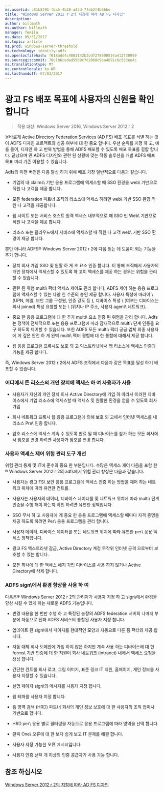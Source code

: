 ```yaml
---
ms.assetid: c81b8291-fba5-4b30-a43d-7feb2f4b66be
title: "Windows Server 2012 r 2의 지침에 따라 AD FS 디자인"
description: 
author: billmath
ms.author: billmath
manager: femila
ms.date: 05/31/2017
ms.topic: article
ms.prod: windows-server-threshold
ms.technology: identity-adfs
ms.openlocfilehash: f618add4c4803142b3bd7278908834a412f30999
ms.sourcegitcommit: 70c1b6cedad55b9c7d2068c9aa4891c6c533ee4c
ms.translationtype: MT
ms.contentlocale: ko-KR
ms.lasthandoff: 07/03/2017
---
```

# <a name="identify-your-ad-fs-deployment-goals"></a>광고 FS 배포 목표에 사용자의 신원을 확인합니다

>적용 대상: Windows Server 2016, Windows Server 2012 r 2

올바르게 Active Directory Federation Services \(AD FS\) 배포 목표를 식별 하는 것이 ADFS 디자인 프로젝트의 성공 여부에 대 한 중요 합니다. 우선 순위를 지정 하 고, 예를 들어, 디자인 하 고 반복 방법을 통해 ADFS 배포할 수 있도록 배포 목표를 결합 합니다. 끝났으며 민 ADFS 디자인와 관련 된 상황에 맞는 작동 솔루션을 개발 ADFS 배포 목표 미리 기존 이용할 수 있습니다.  
  
Adfs의 이전 버전은 다음 달성 하기 위해 배포 가장 일반적으로 다음과 같습니다.  
  
-   기업의 내 claims\ 기반 응용 프로그램에 액세스할 때 SSO 환경을 web\ 기반으로 직원 나 고객을 제공 합니다.  
  
-   모든 federation 파트너 조직의 리소스에 액세스 하려면 web\ 기반 SSO 환경 직원 나 고객을 제공합니다.  
  
-   웹 사이트 또는 서비스 호스트 원격 액세스 내부적으로 때 SSO 빈 Web\ 기반으로 직원 나 고객을 제공 합니다.  
  
-   리소스 또는 클라우드에서 서비스에 액세스할 때 직원 나 고객 web\ 기반 SSO 환경이 제공 합니다.  
  
뿐만 아니라 ADFS® Windows Server 2012 r 2에 다음 얻는 데 도움이 되는 기능을 추가 합니다.  
  
-   장치 회사 가입 SSO 및 원활 하 게 초 요소 인증 합니다. 이 통해 조직에서 사용자의 개인 장치에서 액세스할 수 있도록 하 고이 액세스를 제공 하는 경우는 위험을 관리할 수 있습니다.  
  
-   관련 된 위험 multi\ 팩터 액세스 제어도 관리 합니다. ADFS 제어 하는 응용 프로그램에 액세스할 수 있는 다양 한 수준의 승인 제공 합니다. 사용자 특성에 따라이 \ (UPN, 메일, 보안 그룹 구성원, 인증 강도 등 \), 디바이스 특성 \ (여부는 디바이스는 회사 joined\) 특성 요청할 또는 \ (위치나 IP 주소, 사용자 agent\ 네트워크).  
  
-   중요 한 응용 프로그램에 대 한 추가 multi\ 요소 인증 된 위험을 관리 합니다. Adfs는 정책이 전체적으로 또는 응용 프로그램에 따라 잠재적으로 multi\ 단계 인증을 요구 하도록 제어할 수 있습니다. 또한 ADFS 모든 multi\ 팩터 공급 업체 최종 사용자에 게 깊은 안전 하 게 완벽 multi\ 팩터 경험에 대 한 통합에 대해서 제공 합니다.  
  
-   웹 응용 프로그램 프록시도 보호 되 고 익스트라넷에서 웹 리소스에 액세스 인증과 기능을 제공 합니다.  
  
즉, Windows Server 2012 r 2에서 ADFS 조직에서 다음과 같은 목표를 달성 하기 배포할 수 있습니다.  
  
### <a name="enable-your-users-to-access-resources-on-their-personal-devices-from-anywhere"></a>어디에서 든 리소스의 개인 장치에 액세스 하 여 사용자가 사용  
  
-   사용자가 자신의 개인 장치 회사 Active Directory에 가입 하 따라서 이러한 디바이스에서 기업 리소스에 액세스할 때 액세스 및 원활한 환경을 얻을 수 있도록 회사 가입  
  
-   회사 네트워크 프록시 웹 응용 프로그램에 의해 보호 되 고에서 인터넷 액세스를 내 리소스 Pre\ 인증 합니다.  
  
-   암호 리소스에 액세스 계속 수 있도록 만료 될 때 디바이스를 참가 하는 모든 회사에서 암호를 변경 하려면 사용자가 암호를 변경 합니다.  
  
### <a name="enhance-your-access-control-risk-management-tools"></a>사용자 액세스 제어 위험 관리 도구 개선  
위험 관리 통제 및 IT에 준수의 중요 한 부분입니다. 수많은 액세스 제어 다음을 포함 한® Windows Server 2012 r 2의 adfs에서 위험 관리 향상은 다음과 같습니다.  
  
-   사용자는 광고 FS\ 보안 응용 프로그램에 액세스 인증 하는 방법을 제어 하는 네트워크 위치에 따라 유연한 컨트롤.  
  
-   사용자는 사용자의 데이터, 디바이스 데이터를 및 네트워크 위치에 따라 multi\ 단계 인증을 수행 해야 하는지 확인 하려면 유연한 정책입니다.  
  
-   SSO 무시 하 고 사용자에 게 중요 한 응용 프로그램에 액세스할 때마다 자격 증명을 제공 하도록 하려면 Per\ 응용 프로그램을 관리 합니다.  
  
-   사용자 데이터, 디바이스 데이터를 또는 네트워크 위치에 따라 유연한 per\ 응용 액세스 정책입니다.  
  
-   광고 FS 엑스트라넷 잠금, Active Directory 계정 무작위 인터넷 공격 으로부터 보호할 수 있는 합니다.  
  
-   모든 회사에 대 한 액세스 해지 가입 디바이스를 사용 하지 않거나 Active Directory에 삭제 합니다.  
  
### <a name="use-ad-fs-to-enhance-the-sign-in-experience"></a>ADFS sign\에서 환경 향상을 사용 하 여  
다음은® Windows Server 2012 r 2의 관리자가 사용자 지정 하 고 sign\에서 환경을 향상 시킬 수 있게 하는 새로운 ADFS 기능입니다.  
  
-   변경 내용을 한 번만 수행 하 고 특정된 농장의 ADFS federation 서버의 나머지 부분에 자동으로 전파 ADFS 서비스의 통합된 사용자 지정 합니다.  
  
-   업데이트 된 sign\에서 페이지를 현대적인 모양과 자동으로 다른 폼 팩터와 제공 합니다.  
  
-   자동 대체 회사 도메인에 가입 하지 않은 하지만 계속 사용 하는 디바이스에 대 한 forms\ 기반 인증에 대 한 지원이 회사 네트워크 \(intranet\) 내에서 액세스 요청을 생성 합니다.  
  
-   간단한 컨트롤 회사 로고, 그림 이미지, 표준 링크 IT 지원, 홈페이지, 개인 정보를 사용자 지정할 수 있습니다.  
  
-   설명 페이지 sign\의 메시지를 사용자 지정 합니다.  
  
-   웹 테마를 사용자 지정 합니다.  
  
-   홈 영역 검색 \(HRD\) 파트너 회사의 개인 정보 보호에 대 한 사용자의 조직 접미사 기반으로 합니다.  
  
-   HRD per\ 응용 별로 필터링을 자동으로 응용 프로그램에 따라 영역을 선택 합니다.  
  
-   클릭 One\ 오류에 대 한 보다 쉽게 보고 IT 문제를 해결 합니다.  
  
-   사용자 지정 가능한 오류 메시지입니다.  
  
-   사용자 인증 선택 개 이상의 인증 공급자가 사용 가능 합니다.  
  
## <a name="see-also"></a>참조 하십시오  
[Windows Server 2012 r 2의 지침에 따라 AD FS 디자인](../../ad-fs/design/AD-FS-Design-Guide-in-Windows-Server-2012-R2.md)  
  

